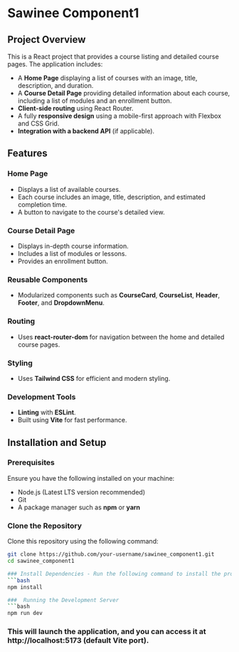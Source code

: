 # Sawinee Component1

## Project Overview

This is a React project that provides a course listing and detailed course pages. The application includes:

- A **Home Page** displaying a list of courses with an image, title, description, and duration.
- A **Course Detail Page** providing detailed information about each course, including a list of modules and an enrollment button.
- **Client-side routing** using React Router.
- A fully **responsive design** using a mobile-first approach with Flexbox and CSS Grid.
- **Integration with a backend API** (if applicable).

## Features

### Home Page

- Displays a list of available courses.
- Each course includes an image, title, description, and estimated completion time.
- A button to navigate to the course's detailed view.

### Course Detail Page

- Displays in-depth course information.
- Includes a list of modules or lessons.
- Provides an enrollment button.

### Reusable Components

- Modularized components such as **CourseCard**, **CourseList**, **Header**, **Footer**, and **DropdownMenu**.

### Routing

- Uses **react-router-dom** for navigation between the home and detailed course pages.

### Styling

- Uses **Tailwind CSS** for efficient and modern styling.

### Development Tools

- **Linting** with **ESLint**.
- Built using **Vite** for fast performance.

## Installation and Setup

### Prerequisites

Ensure you have the following installed on your machine:

- Node.js (Latest LTS version recommended)
- Git
- A package manager such as **npm** or **yarn**

### Clone the Repository

Clone this repository using the following command:

````bash
git clone https://github.com/your-username/sawinee_component1.git
cd sawinee_component1

### Install Dependencies - Run the following command to install the project dependencies:
```bash
npm install

###  Running the Development Server
```bash
npm run dev
````

### This will launch the application, and you can access it at http://localhost:5173 (default Vite port).
